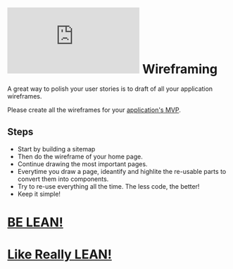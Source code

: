# ![alt text](https://assets.breatheco.de/apis/img/images.php?blob&random&cat=icon&tags=breathecode,32)  Wireframing

A great way to polish your user stories is to draft of all your application wireframes.

Please create all the wireframes for your [application's MVP](https://www.youtube.com/watch?v=joNKkWPafZs).

## Steps
- Start by building a sitemap
- Then do the wireframe of your home page.
- Continue drawing the most important pages.
- Everytime you draw a page, ideantify and highlite the re-usable parts to convert them into components.
- Try to re-use everything all the time. The less code, the better!
- Keep it simple!

# [BE LEAN!](https://www.youtube.com/watch?v=jBlrLqsjIDw)
# [Like Really LEAN!](https://www.youtube.com/watch?v=X2YoHFuWkqs)